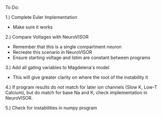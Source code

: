 To Do:

1.) Complete Euler Implementation
 - Make sure it works

2.) Compare Voltages with NeuroVISOR
 - Remember that this is a single compartment neuron
  - Recreate this scenario in NeuroVISOR
  - Ensure starting voltage and Istim are constant between programs

3.) Add all gating variables to Magdelena's model
 - This will give greater clarity on where the root of the instability it

4.) If program results do not match for later ion channels (Slow K, Low-T Calcium), but do match for base Na and K, check implementation in NeuroVISOR. 

5.) Check for instabilities in numpy program